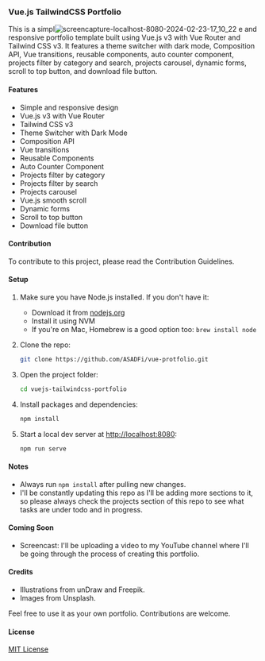 ### Vue.js TailwindCSS Portfolio


This is a simpl![screencapture-localhost-8080-2024-02-23-17_10_22](https://github.com/ASADFi/vue-protfolio/assets/126611891/659cf734-e589-4a3d-aa51-9ad09653b340)
e and responsive portfolio template built using Vue.js v3 with Vue Router and Tailwind CSS v3. It features a theme switcher with dark mode, Composition API, Vue transitions, reusable components, auto counter component, projects filter by category and search, projects carousel, dynamic forms, scroll to top button, and download file button.

#### Features

- Simple and responsive design
- Vue.js v3 with Vue Router
- Tailwind CSS v3
- Theme Switcher with Dark Mode
- Composition API
- Vue transitions
- Reusable Components
- Auto Counter Component
- Projects filter by category
- Projects filter by search
- Projects carousel
- Vue.js smooth scroll
- Dynamic forms
- Scroll to top button
- Download file button

#### Contribution

To contribute to this project, please read the Contribution Guidelines.

#### Setup

1. Make sure you have Node.js installed. If you don't have it:
   - Download it from [nodejs.org](https://nodejs.org)
   - Install it using NVM
   - If you're on Mac, Homebrew is a good option too: `brew install node`

2. Clone the repo:
   ```bash
   git clone https://github.com/ASADFi/vue-protfolio.git
   ```

3. Open the project folder:
   ```bash
   cd vuejs-tailwindcss-portfolio
   ```

4. Install packages and dependencies:
   ```bash
   npm install
   ```

5. Start a local dev server at [http://localhost:8080](http://localhost:8080):
   ```bash
   npm run serve
   ```

#### Notes

- Always run `npm install` after pulling new changes.
- I'll be constantly updating this repo as I'll be adding more sections to it, so please always check the projects section of this repo to see what tasks are under todo and in progress.

#### Coming Soon

- Screencast: I'll be uploading a video to my YouTube channel where I'll be going through the process of creating this portfolio.

#### Credits

- Illustrations from unDraw and Freepik.
- Images from Unsplash.

Feel free to use it as your own portfolio. Contributions are welcome.

#### License

[MIT License](LICENSE)
